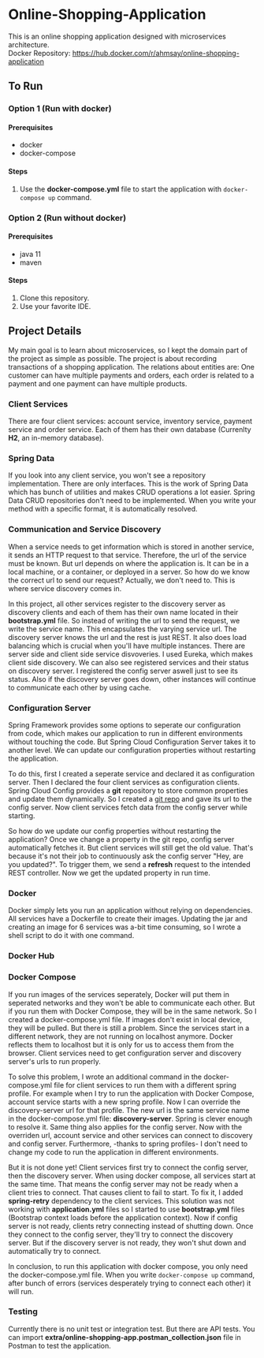 # Online-Shopping-Application
This is an online shopping application designed with microservices architecture.<br>
Docker Repository: https://hub.docker.com/r/ahmsay/online-shopping-application
## To Run
### Option 1 (Run with docker)
#### Prerequisites
- docker
- docker-compose
#### Steps
1. Use the <b>docker-compose.yml</b> file to start the application with `docker-compose up` command.
### Option 2 (Run without docker)
#### Prerequisites
- java 11
- maven
#### Steps
1. Clone this repository.
2. Use your favorite IDE.
## Project Details
My main goal is to learn about microservices, so I kept the domain part of the project as simple as possible. The project is about recording transactions of a shopping application. The relations about entities are: One customer can have multiple payments and orders, each order is related to a payment and one payment can have multiple products.
### Client Services
There are four client services: account service, inventory service, payment service and order service. Each of them has their own database (Currenlty <b>H2</b>, an in-memory database).
### Spring Data
If you look into any client service, you won't see a repository implementation. There are only interfaces. This is the work of Spring Data which has bunch of utilities and makes CRUD operations a lot easier. Spring Data CRUD repositories don't need to be implemented. When you write your method with a specific format, it is automatically resolved.
### Communication and Service Discovery
When a service needs to get information which is stored in another service, it sends an HTTP request to that service. Therefore, the url of the service must be known. But url depends on where the application is. It can be in a local machine, or a container, or deployed in a server. So how do we know the correct url to send our request? Actually, we don't need to. This is where service discovery comes in.</br>

In this project, all other services register to the discovery server as discovery clients and each of them has their own name located in their <b>bootstrap.yml</b> file. So instead of writing the url to send the request, we write the service name. This encapsulates the varying service url. The discovery server knows the url and the rest is just REST. It also does load balancing which is crucial when you'll have multiple instances. There are server side and client side service disvoveries. I used Eureka, which makes client side discovery. We can also see registered services and their status on discovery server. I registered the config server aswell just to see its status. Also if the discovery server goes down, other instances will continue to communicate each other by using cache.
### Configuration Server
Spring Framework provides some options to seperate our configuration from code, which makes our application to run in different environments without touching the code. But Spring Cloud Configuration Server takes it to another level. We can update our configuration properties without restarting the application.</br>

To do this, first I created a seperate service and declared it as configuration server. Then I declared the four client services as configuration clients. Spring Cloud Config provides a <b>git</b> repository to store common properties and update them dynamically. So I created a <a href="https://github.com/ahmsay/Online-Shopping-Application-Configuration">git repo</a> and gave its url to the config server. Now client services fetch data from the config server while starting.</br>

So how do we update our config properties without restarting the application? Once we change a property in the git repo, config server automatically fetches it. But client services will still get the old value. That's because it's not their job to continuously ask the config server "Hey, are you updated?". To trigger them, we send a <b>refresh</b> request to the intended REST controller. Now we get the updated property in run time.
### Docker
Docker simply lets you run an application without relying on dependencies. All services have a Dockerfile to create their images. Updating the jar and creating an image for 6 services was a-bit time consuming, so I wrote a shell script to do it with one command.
### Docker Hub

### Docker Compose
If you run images of the services seperately, Docker will put them in seperated networks and they won't be able to communicate each other. But if you run them with Docker Compose, they will be in the same network. So I created a docker-compose.yml file. If images don't exist in local device, they will be pulled. But there is still a problem. Since the services start in a different network, they are not running on localhost anymore. Docker reflects them to localhost but it is only for us to access them from the browser. Client services need to get configuration server and discovery server's urls to run properly.</br>

To solve this problem, I wrote an additional command in the docker-compose.yml file for client services to run them with a different spring profile. For example when I try to run the application with Docker Compose, account service starts with a new spring profile. Now I can override the discovery-server url for that profile. The new url is the same service name in the docker-compose.yml file: <b>discovery-server</b>. Spring is clever enough to resolve it. Same thing also applies for the config server. Now with the overriden url, account service and other services can connect to discovery and config server. Furthermore, -thanks to spring profiles- I don't need to change my code to run the application in different environments.</br>

But it is not done yet! Client services first try to connect the config server, then the discovery server. When using docker compose, all services start at the same time. That means the config server may not be ready when a client tries to connect. That causes client to fail to start. To fix it, I added <b>spring-retry</b> dependency to the client services. This solution was not working with <b>application.yml</b> files so I started to use <b>bootstrap.yml</b> files (Bootstrap context loads before the application context). Now if config server is not ready, clients retry connecting instead of shutting down. Once they connect to the config server, they'll try to connect the discovery server. But if the discovery server is not ready, they won't shut down and automatically try to connect.</br>

In conclusion, to run this application with docker compose, you only need the docker-compose.yml file. When you write `docker-compose up` command, after bunch of errors (services desperately trying to connect each other) it will run.
### Testing
Currently there is no unit test or integration test. But there are API tests. You can import <b>extra/online-shopping-app.postman_collection.json</b> file in Postman to test the application.

